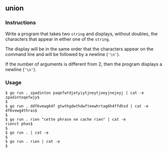 ## union

### Instructions

Write a program that takes two `string` and displays, without doubles, the characters that appear in either one of the `string`.

The display will be in the same order that the characters appear on the command line and will be followed by a newline (`'\n'`).

If the number of arguments is different from 2, then the program displays a newline (`'\n'`).

### Usage

```console
$ go run . zpadinton paqefwtdjetyiytjneytjoeyjnejeyj | cat -e
zpadintoqefwjy$
$
$ go run . ddf6vewg64f gtwthgdwthdwfteewhrtag6h4ffdhsd | cat -e
df6vewg4thras$
$
$ go run . rien "cette phrase ne cache rien" | cat -e
rienct phas$
$
$ go run . | cat -e
$
$ go run . rien | cat -e
$
```